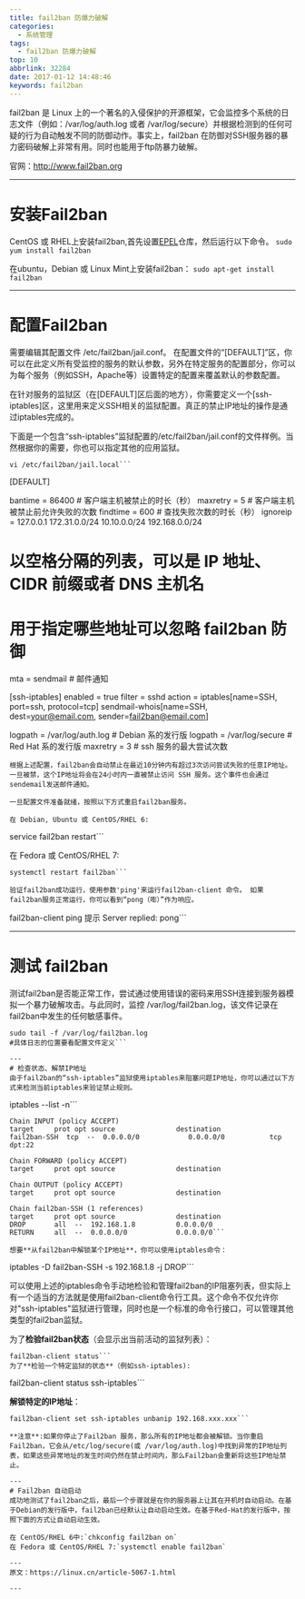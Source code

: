 ```yaml
---
title: fail2ban 防爆力破解
categories:
  - 系统管理
tags:
  - fail2ban 防爆力破解
top: 10
abbrlink: 32284
date: 2017-01-12 14:48:46
keywords: fail2ban
---
```



fail2ban 是 Linux 上的一个著名的入侵保护的开源框架，它会监控多个系统的日志文件（例如：/var/log/auth.log 或者 /var/log/secure）并根据检测到的任何可疑的行为自动触发不同的防御动作。事实上，fail2ban 在防御对SSH服务器的暴力密码破解上非常有用。同时也能用于ftp防暴力破解。

官网：http://www.fail2ban.org

---
# 安装Fail2ban
CentOS 或 RHEL上安装fail2ban,首先设置[EPEL](https://linux.cn/article-2324-1.html)仓库，然后运行以下命令。
`sudo yum install fail2ban`

在ubuntu，Debian 或 Linux Mint上安装fail2ban：
`sudo apt-get install fail2ban`

---
# 配置Fail2ban

需要编辑其配置文件 /etc/fail2ban/jail.conf。 在配置文件的“[DEFAULT]”区，你可以在此定义所有受监控的服务的默认参数，另外在特定服务的配置部分，你可以为每个服务（例如SSH，Apache等）设置特定的配置来覆盖默认的参数配置。

在针对服务的监狱区（在[DEFAULT]区后面的地方），你需要定义一个[ssh-iptables]区，这里用来定义SSH相关的监狱配置。真正的禁止IP地址的操作是通过iptables完成的。

下面是一个包含“ssh-iptables”监狱配置的/etc/fail2ban/jail.conf的文件样例。当然根据你的需要，你也可以指定其他的应用监狱。
```
vi /etc/fail2ban/jail.local```

```
[DEFAULT]



bantime = 86400   # 客户端主机被禁止的时长（秒）
maxretry = 5      # 客户端主机被禁止前允许失败的次数 
findtime = 600    # 查找失败次数的时长（秒）
ignoreip = 127.0.0.1 172.31.0.0/24 10.10.0.0/24 192.168.0.0/24
# 以空格分隔的列表，可以是 IP 地址、CIDR 前缀或者 DNS 主机名
# 用于指定哪些地址可以忽略 fail2ban 防御

mta = sendmail    # 邮件通知

[ssh-iptables]
enabled = true
filter = sshd
action = iptables[name=SSH, port=ssh, protocol=tcp]
sendmail-whois[name=SSH, dest=your@email.com, sender=fail2ban@email.com]

logpath = /var/log/auth.log   # Debian 系的发行版 
logpath = /var/log/secure     # Red Hat 系的发行版
maxretry = 3                  # ssh 服务的最大尝试次数 
```
根据上述配置，fail2ban会自动禁止在最近10分钟内有超过3次访问尝试失败的任意IP地址。一旦被禁，这个IP地址将会在24小时内一直被禁止访问 SSH 服务。这个事件也会通过sendemail发送邮件通知。

一旦配置文件准备就绪，按照以下方式重启fail2ban服务。

在 Debian, Ubuntu 或 CentOS/RHEL 6:
```
service fail2ban restart```

在 Fedora 或 CentOS/RHEL 7:
```
systemctl restart fail2ban```

验证fail2ban成功运行，使用参数'ping'来运行fail2ban-client 命令。 如果fail2ban服务正常运行，你可以看到“pong（嘭）”作为响应。
```
fail2ban-client ping
提示
Server replied: pong```

---
# 测试 fail2ban
测试fail2ban是否能正常工作，尝试通过使用错误的密码来用SSH连接到服务器模拟一个暴力破解攻击。与此同时，监控 /var/log/fail2ban.log，该文件记录在fail2ban中发生的任何敏感事件。
```
sudo tail -f /var/log/fail2ban.log
#具体日志的位置要看配置文件定义```

---
# 检查状态、解禁IP地址
由于fail2ban的“ssh-iptables”监狱使用iptables来阻塞问题IP地址，你可以通过以下方式来检测当前iptables来验证禁止规则。
```
iptables --list -n```

```
Chain INPUT (policy ACCEPT)
target     prot opt source               destination
fail2ban-SSH  tcp  --  0.0.0.0/0            0.0.0.0/0           tcp dpt:22
 
Chain FORWARD (policy ACCEPT)
target     prot opt source               destination
 
Chain OUTPUT (policy ACCEPT)
target     prot opt source               destination
 
Chain fail2ban-SSH (1 references)
target     prot opt source               destination
DROP       all  --  192.168.1.8          0.0.0.0/0
RETURN     all  --  0.0.0.0/0            0.0.0.0/0```

想要**从fail2ban中解锁某个IP地址**，你可以使用iptables命令：
```
iptables -D fail2ban-SSH -s 192.168.1.8 -j DROP```

可以使用上述的iptables命令手动地检验和管理fail2ban的IP阻塞列表，但实际上有一个适当的方法就是使用fail2ban-client命令行工具。这个命令不仅允许你对"ssh-iptables"监狱进行管理，同时也是一个标准的命令行接口，可以管理其他类型的fail2ban监狱。


为了**检验fail2ban状态**（会显示出当前活动的监狱列表）：
```
fail2ban-client status```
为了**检验一个特定监狱的状态**（例如ssh-iptables):
```
fail2ban-client status ssh-iptables```

**解锁特定的IP地址**：
```
fail2ban-client set ssh-iptables unbanip 192.168.xxx.xxx```

**注意**:如果你停止了Fail2ban 服务，那么所有的IP地址都会被解锁。当你重启 Fail2ban，它会从/etc/log/secure(或 /var/log/auth.log)中找到异常的IP地址列表，如果这些异常地址的发生时间仍然在禁止时间内，那么Fail2ban会重新将这些IP地址禁止。

---
# Fail2ban 自动启动
成功地测试了fail2ban之后，最后一个步骤就是在你的服务器上让其在开机时自动启动。在基于Debian的发行版中，fail2ban已经默认让自动启动生效。在基于Red-Hat的发行版中，按照下面的方式让自动启动生效。

在 CentOS/RHEL 6中:`chkconfig fail2ban on`
在 Fedora 或 CentOS/RHEL 7:`systemctl enable fail2ban`

---
原文：https://linux.cn/article-5067-1.html

---
